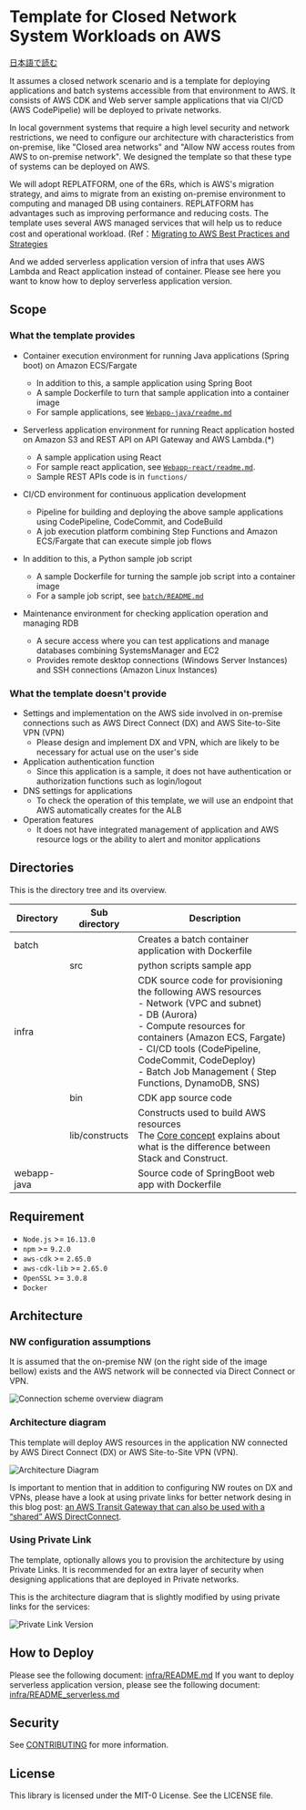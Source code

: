 # Template for Closed Network System Workloads on AWS

[日本語で読む](./README_ja.md)

It assumes a closed network scenario and is a template for deploying applications and batch systems accessible from that environment to AWS.
It consists of AWS CDK and Web server sample applications that via CI/CD (AWS CodePipelie) will be deployed to private networks.

In local government systems that require a high level security and network restrictions, we need to configure our architecture with characteristics from on-premise, like "Closed area networks" and "Allow NW access routes from AWS to on-premise network". We designed the template so that these type of systems can be deployed on AWS.

We will adopt REPLATFORM, one of the 6Rs, which is AWS's migration strategy, and aims to migrate from an existing on-premise environment to computing and managed DB using containers. REPLATFORM has advantages such as improving performance and reducing costs. The template uses several AWS managed services that will help us to reduce cost and operational workload.
(Ref：[Migrating to AWS Best Practices and Strategies](https://pages.awscloud.com/rs/112-TZM-766/images/Migrating-to-AWS_Best-Practices-and-Strategies_eBook.pdf)

And we added serverless application version of infra that uses AWS Lambda and React application instead of container.
Please see here you want to know how to deploy serverless application version.

## Scope

### What the template provides

- Container execution environment for running Java applications (Spring boot) on Amazon ECS/Fargate

  - In addition to this, a sample application using Spring Boot
  - A sample Dockerfile to turn that sample application into a container image
  - For sample applications, see [`Webapp-java/readme.md`](./webapp-java/README.md)

- Serverless application environment for running React application hosted on Amazon S3 and REST API on API Gateway and AWS Lambda.(\*)

  - A sample application using React
  - For sample react application, see [`Webapp-react/readme.md`](./webapp-react/README.md).
  - Sample REST APIs code is in `functions/`

- CI/CD environment for continuous application development

  - Pipeline for building and deploying the above sample applications using CodePipeline, CodeCommit, and CodeBuild
  - A job execution platform combining Step Functions and Amazon ECS/Fargate that can execute simple job flows

- In addition to this, a Python sample job script

  - A sample Dockerfile for turning the sample job script into a container image
  - For a sample job script, see [`batch/README.md`](./batch/README.md)

- Maintenance environment for checking application operation and managing RDB
  - A secure access where you can test applications and manage databases combining SystemsManager and EC2
  - Provides remote desktop connections (Windows Server Instances) and SSH connections (Amazon Linux Instances)

### What the template doesn't provide

- Settings and implementation on the AWS side involved in on-premise connections such as AWS Direct Connect (DX) and AWS Site-to-Site VPN (VPN)
  - Please design and implement DX and VPN, which are likely to be necessary for actual use on the user's side
- Application authentication function
  - Since this application is a sample, it does not have authentication or authorization functions such as login/logout
- DNS settings for applications
  - To check the operation of this template, we will use an endpoint that AWS automatically creates for the ALB
- Operation features
  - It does not have integrated management of application and AWS resource logs or the ability to alert and monitor applications

## Directories

This is the directory tree and its overview.

| Directory   | Sub directory  | Description                                                                                                                                                                                                                                                                                     |
| ----------- | -------------- | ----------------------------------------------------------------------------------------------------------------------------------------------------------------------------------------------------------------------------------------------------------------------------------------------- |
| batch       |                | Creates a batch container application with Dockerfile                                                                                                                                                                                                                                           |
|             | src            | python scripts sample app                                                                                                                                                                                                                                                                       |
| infra       |                | CDK source code for provisioning the following AWS resources <br>- Network (VPC and subnet) <br>- DB (Aurora) <br>- Compute resources for containers (Amazon ECS, Fargate) <br>- CI/CD tools (CodePipeline, CodeCommit, CodeDeploy) <br>- Batch Job Management ( Step Functions, DynamoDB, SNS) |
|             | bin            | CDK app source code                                                                                                                                                                                                                                                                             |
|             | lib/constructs | Constructs used to build AWS resources <br> The [Core concept](https://docs.aws.amazon.com/ja_jp/cdk/v2/guide/core_concepts.html) explains about what is the difference between Stack and Construct.                                                                                            |
| webapp-java |                | Source code of SpringBoot web app with Dockerfile                                                                                                                                                                                                                                               |

## Requirement

- `Node.js` >= `16.13.0`
- `npm` >= `9.2.0`
- `aws-cdk` >= `2.65.0`
- `aws-cdk-lib` >= `2.65.0`
- `OpenSSL` >= `3.0.8`
- `Docker`

## Architecture

### NW configuration assumptions

It is assumed that the on-premise NW (on the right side of the image bellow) exists and the AWS network will be connected via Direct Connect or VPN.

![Connection scheme overview diagram](./docs/images/prerequirsite_en.png)

### Architecture diagram

This template will deploy AWS resources in the application NW connected by AWS Direct Connect (DX) or AWS Site-to-Site VPN (VPN).

![Architecture Diagram](./docs/images/template_architecture_en.png)

Is important to mention that in addition to configuring NW routes on DX and VPNs, please have a look at using private links for better network desing in this blog post: [an AWS Transit Gateway that can also be used with a “shared” AWS DirectConnect](https://aws.amazon.com/jp/blogs/news/aws-transit-gateway-with-shared-directconnect/).

### Using Private Link

The template, optionally allows you to provision the architecture by using Private Links. It is recommended for an extra layer of security when designing applications that are deployed in Private networks.

This is the architecture diagram that is slightly modified by using private links for the services:

![Private Link Version](./docs/images/template_architecture_privatelink_en.png)

## How to Deploy

Please see the following document: [infra/README.md](./infra/README.md)
If you want to deploy serverless application version, please see the following document: [infra/README_serverless.md](./infra/README_serverless.md)

## Security

See [CONTRIBUTING](CONTRIBUTING.md#Security-issue-notifications) for more information.

## License

This library is licensed under the MIT-0 License. See the LICENSE file.
